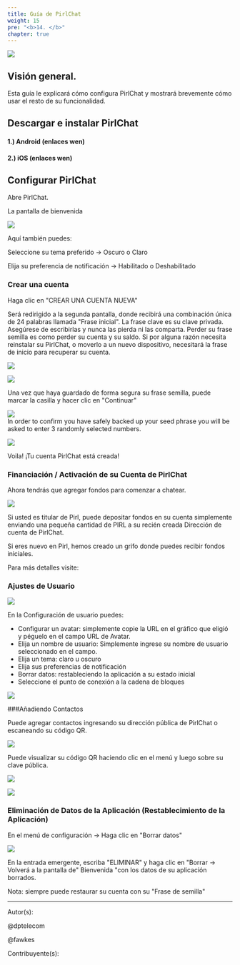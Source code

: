 ```yaml
---
title: Guía de PirlChat
weight: 15
pre: "<b>14. </b>"
chapter: true
---
```


![](https://pirl.live/ipfs/Qmf9USzmQDxTzbMzRj3gW6sHnDHPUH1WttYSwsaLwG1orT)  



## Visión general.

Esta guía le explicará cómo configura PirlChat y mostrará brevemente cómo usar el resto de su funcionalidad.



## Descargar e instalar PirlChat


#### 1.) Android (enlaces wen)
#### 2.) iOS  (enlaces wen)


## Configurar PirlChat

Abre PirlChat.

La pantalla de bienvenida

![](https://pirl.live/ipfs/QmR3G65HgbuzieKTZP76dusgDMHzGRVkfwQEFJzuWYXjHW)


Aquí también puedes:

Seleccione su tema preferido -> Oscuro o Claro

Elija su preferencia de notificación -> Habilitado o Deshabilitado


### Crear una cuenta


Haga clic en "CREAR UNA CUENTA NUEVA"

Será redirigido a la segunda pantalla, donde recibirá una combinación única de 24 palabras llamada "Frase inicial". La frase clave es su clave privada. Asegúrese de escribirlas y nunca las pierda ni las comparta.
Perder su frase semilla es como perder su cuenta y su saldo. Si por alguna razón necesita reinstalar su PirlChat, o moverlo a un nuevo dispositivo, necesitará la frase de inicio para recuperar su cuenta.

![](https://pirl.live/ipfs/QmNWMTELhsyHvkRGWu8RigjgrCchKNuJfCgue4gzq26Qaf)  


![](https://pirl.live/ipfs/QmNWMTELhsyHvkRGWu8RigjgrCchKNuJfCgue4gzq26Qaf)  

Una vez que haya guardado de forma segura su frase semilla, puede marcar la casilla y hacer clic en "Continuar"

![](https://pirl.live/ipfs/QmZiLjri6BZbfoAqMZvu6zif7nVNCDFYu3WLtqWbSor3dk)  
In order to confirm you have safely backed up your seed phrase you will be asked to enter 3 randomly selected numbers.  

![](https://pirl.live/ipfs/QmRW1f3SeLznBQHVynoGeKgixqZohZ4rwZvw9o4ZxJ5e7P)  

Voila! ¡Tu cuenta PirlChat está creada!



### Financiación / Activación de su Cuenta de PirlChat

Ahora tendrás que agregar fondos para comenzar a chatear.

![](https://pirl.live/ipfs/QmXQRo9qEWJ5ZsnPBP2pMg5f4hd2mygvtyASRp6aDZyuNG)  

Si usted es titular de Pirl, puede depositar fondos en su cuenta simplemente enviando una pequeña cantidad de PIRL a su recién creada Dirección de cuenta de PirlChat.

Si eres nuevo en Pirl, hemos creado un grifo donde puedes recibir fondos iniciales.

Para más detalles visite:


### Ajustes de Usuario


![](https://pirl.live/ipfs/QmfHcrADm2hBofMbwb2G9sJcgfw3toD2yKHp6QjWTZLLag)  

En la Configuración de usuario puedes:

- Configurar un avatar: simplemente copie la URL en el gráfico que eligió y péguelo en el campo URL de Avatar.
- Elija un nombre de usuario: Simplemente ingrese su nombre de usuario seleccionado en el campo.
- Elija un tema: claro u oscuro
- Elija sus preferencias de notificación
- Borrar datos: restableciendo la aplicación a su estado inicial
- Seleccione el punto de conexión a la cadena de bloques

![](https://pirl.live/ipfs/QmbLkaB79KJPmKctbLrUe31XuSPyQB4Tb94U5DNLRKXyxp)  

###Añadiendo Contactos

Puede agregar contactos ingresando su dirección pública de PirlChat o escaneando su código QR.

![](https://pirl.live/ipfs/QmS8RC1a7mDBoZgWWFzeYkqGLtWGb18AcahT5gaGsEEQvx)  

Puede visualizar su código QR haciendo clic en el menú y luego sobre su clave pública.

![](https://pirl.live/ipfs/QmUsfzLbptF8hpYr84TrviriCmGQVszfmgFWSdpMAPcLdi)  

![](https://pirl.live/ipfs/QmdZnLP5Q17dofvLVF1RAfP7HwLNhBtiRyCkPqpHwNNS13)  

### Eliminación de Datos de la Aplicación (Restablecimiento de la Aplicación)

En el menú de configuración -> Haga clic en "Borrar datos"


![](https://pirl.live/ipfs/QmfJVDYVG7r7pFjHq99hXspaRe2GXpqLq4KVC5SCKZiL6M)  

En la entrada emergente, escriba "ELIMINAR" y haga clic en "Borrar -> Volverá a la pantalla de" Bienvenida "con los datos de su aplicación borrados.

Nota: siempre puede restaurar su cuenta con su "Frase de semilla"


---
Autor(s):

@dptelecom

@fawkes

Contribuyente(s):
